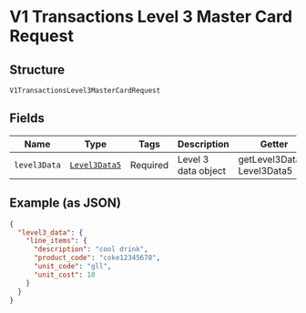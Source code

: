 
# V1 Transactions Level 3 Master Card Request

## Structure

`V1TransactionsLevel3MasterCardRequest`

## Fields

| Name | Type | Tags | Description | Getter | Setter |
|  --- | --- | --- | --- | --- | --- |
| `level3Data` | [`Level3Data5`](../../doc/models/level-3-data-5.md) | Required | Level 3 data object | getLevel3Data(): Level3Data5 | setLevel3Data(Level3Data5 level3Data): void |

## Example (as JSON)

```json
{
  "level3_data": {
    "line_items": {
      "description": "cool drink",
      "product_code": "coke12345678",
      "unit_code": "gll",
      "unit_cost": 10
    }
  }
}
```

